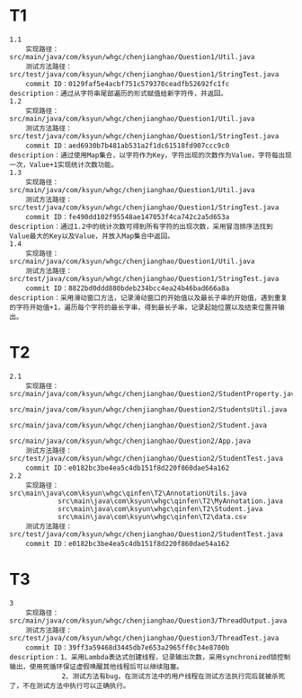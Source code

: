 # T1
    1.1
        实现路径：src/main/java/com/ksyun/whgc/chenjianghao/Question1/Util.java
        测试方法路径：src/test/java/com/ksyun/whgc/chenjianghao/Question1/StringTest.java
        commit ID：0129faf5e4acbf751c579370ceadfb52692fc1fc
    description：通过从字符串尾部遍历的形式赋值给新字符传，并返回。    
    1.2
        实现路径：src/main/java/com/ksyun/whgc/chenjianghao/Question1/Util.java
        测试方法路径：src/test/java/com/ksyun/whgc/chenjianghao/Question1/StringTest.java
        commit ID：aed6930b7b481ab531a2f1dc61518fd907ccc9c0
    description：通过使用Map集合，以字符作为Key，字符出现的次数作为Value，字符每出现一次，Value+1实现统计次数功能。
    1.3
        实现路径：src/main/java/com/ksyun/whgc/chenjianghao/Question1/Util.java
        测试方法路径：src/test/java/com/ksyun/whgc/chenjianghao/Question1/StringTest.java
        commit ID：fe490dd102f95548ae147053f4ca742c2a5d653a
    description：通过1.2中的统计次数可得到所有字符的出现次数，采用冒泡排序法找到Value最大的Key以及Value，并放入Map集合中返回。
    1.4
        实现路径：src/main/java/com/ksyun/whgc/chenjianghao/Question1/Util.java
        测试方法路径：src/test/java/com/ksyun/whgc/chenjianghao/Question1/StringTest.java
        commit ID：8822bd0ddd880bdeb234bcc4ea24b46bad666a8a
    description：采用滑动窗口方法，记录滑动窗口的开始值以及最长子串的开始值，遇到重复的字符开始值+1，遍历每个字符的最长字串，得到最长子串，记录起始位置以及结束位置并输出。
# T2
    2.1
        实现路径：src/main/java/com/ksyun/whgc/chenjianghao/Question2/StudentProperty.java
                src/main/java/com/ksyun/whgc/chenjianghao/Question2/StudentsUtil.java
                src/main/java/com/ksyun/whgc/chenjianghao/Question2/Student.java
                src/main/java/com/ksyun/whgc/chenjianghao/Question2/App.java
        测试方法路径：src/test/java/com/ksyun/whgc/chenjianghao/Question2/StudentTest.java
        commit ID：e0182bc3be4ea5c4db151f8d220f860dae54a162
    2.2
        实现路径：src\main\java\com\ksyun\whgc\qinfen\T2\AnnotationUtils.java
                src\main\java\com\ksyun\whgc\qinfen\T2\MyAnnotation.java
                src\main\java\com\ksyun\whgc\qinfen\T2\Student.java
                src\main\java\com\ksyun\whgc\qinfen\T2\data.csv
        测试方法路径：src/test/java/com/ksyun/whgc/chenjianghao/Question2/StudentTest.java
        commit ID：e0182bc3be4ea5c4db151f8d220f860dae54a162
# T3
    3
        实现路径：src/main/java/com/ksyun/whgc/chenjianghao/Question3/ThreadOutput.java
        测试方法路径：src/test/java/com/ksyun/whgc/chenjianghao/Question3/ThreadTest.java
        commit ID：39ff3a59468d3445db7e653a2965ff0c34e8700b
    description：1、采用Lambda表达式创建线程，记录输出次数，采用synchronized锁控制输出，使用死循环保证虚假唤醒其他线程后可以继续阻塞。
                 2、测试方法有bug，在测试方法中的用户线程在测试方法执行完后就被杀死了，不在测试方法中执行可以正确执行。